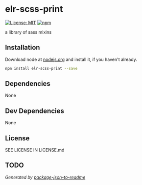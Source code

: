 # elr-scss-print

[![License: MIT](https://img.shields.io/badge/License-MIT-yellow.svg)](https://opensource.org/licenses/MIT)
[![npm](https://img.shields.io/npm/dm/elr-scss-print.svg?style=flat)](https://npmjs.com/package/elr-scss-print)

a library of sass mixins

## Installation

Download node at [nodejs.org](http://nodejs.org) and install it, if you haven't already.

```sh
npm install elr-scss-print --save
```

## Dependencies

None

## Dev Dependencies

None

## License

SEE LICENSE IN LICENSE.md

## TODO

_Generated by [package-json-to-readme](https://github.com/zeke/package-json-to-readme)_
